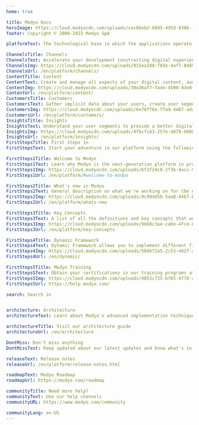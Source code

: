 ```yaml
---
home: true

title: Modyo Docs
heroImage: https://cloud.modyocdn.com/uploads/cec0beb2-6695-495d-9306-f6ea1098b020/original/MP-Channels-and-Content.png
footer: Copyright © 2008-2023 Modyo SpA

platformText: The technological base in which the applications operate

ChannelsTitle: Channels
ChannelsText: Accelerate your development constructing digital experiences integrated to the systems in your business.
ChannelsImg: https://cloud.modyocdn.com/uploads/015ea188-f83e-4af7-8485-4530731ddc7b/original/Channels.png
ChannelsUrl: /en/platform/channels/
ContentTitle: Content
ContentText: Create and manage all aspects of your digital content, audit any of your digital channels or applications.
ContentImg: https://cloud.modyocdn.com/uploads/30a36af7-7ade-4590-93e0-183028634a1e/original/Content.png
ContentUrl: /en/platform/content/
CustomersTitle: Customers
CustomersText: Gather implicit data about your users, create user segments in real-time, and customize the experience depending of your audiences.
CustomersImg: https://cloud.modyocdn.com/uploads/6e78ff6e-ffa9-4487-ada1-0ff1772e39bd/original/Customers.png
CustomersUrl: /en/platform/customers/
InsightsTitle: Insights
InsightsText: Understand your user segments to provide a better digital experienceand optimize your objetives and results.
InsightsImg: https://cloud.modyocdn.com/uploads/8fbcfcb3-257e-4879-b008-c4894536d49a/original/Insights.png
InsightsUrl: /en/platform/insights/
FirstStepsTitle: First steps in
FirstStepsText: Start your adventure in our platform using the following links

FirstSteps1Title: Welcome to Modyo
FirstSteps1Text: Learn why Modyo is the next-generation platform in providing digital experiences.
FirstSteps1Img: https://cloud.modyocdn.com/uploads/bf1f24c8-2f3b-4acc-9a94-0db8b5fb2009/original/welcome.png
FirstSteps1Url: /en/platform/#welcome-to-modyo

FirstSteps2Title: What's new in Modyo
FirstSteps2Text: General description on what we're working on for the newest version.
FirstSteps2Img: https://cloud.modyocdn.com/uploads/4c994d5b-5aa0-44b7-b211-ef3d34cc5237/original/new.png
FirstSteps2Url: /en/platform/whats-new

FirstSteps3Title: Key Concepts
FirstSteps3Text: A list of all the definitions and key concepts that we use in the platform.
FirstSteps3Img: https://cloud.modyocdn.com/uploads/9b68c3ae-ca6e-4fce-8097-5c4a5c559277/original/Key_concepts.png
FirstSteps3Url: /en/platform/key-concepts

FirstSteps4Title: Dynamic Framework
FirstSteps4Text: Dynamic Framework allows you to implement different financial experiences tailored to your needs, quickly and flexibly.
FirstSteps4Img: https://cloud.modyocdn.com/uploads/566b72a5-2c53-481f-a1b8-5f6bde01278a/original/Widget.png
FirstSteps4Url: /en/dynamic/

FirstSteps5Title: Modyo Training
FirstSteps5Text: Obtain your certifications in our training programs at your own pace.
FirstSteps5Img: https://cloud.modyocdn.com/uploads/4853c725-b765-4770-add1-d4cd4184ae10/original/Training.png
FirstSteps5Url: https://help.modyo.com/

search: Search in


architecture: Architecture
architectureText: Learn about Modyo's advanced implementation techniques and patterns and its reference architecture.

architectureTitle: Visit our architecture guide
architectureUrl: /en/architecture

DontMiss: Don't miss anything
DontMissText: Keep updated about our latest updates and know what's in our newest releases.

releaseText: Release notes
releaseUrl: /en/platform/release-notes.html

roadmapText: Modyo Roadmap
roadmapUrl: https://modyo.com/roadmap

communityTitle: Need more help?
communityText: Use our help channels
communityURL: https://www.modyo.com/community

communityLang: en-US
---
```

